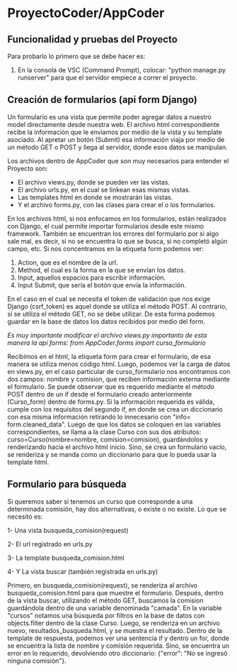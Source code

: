 # ProyectoCoder/AppCoder
## Funcionalidad y pruebas del Proyecto
Para probarlo lo primero que se debe hacer es:
1. En la consola de VSC (Command Prompt), colocar: "python manage.py runserver" para que el servidor empiece a correr el proyecto. 

## Creación de formularios (api form Django)
 Un formulario es una vista que permite poder agregar datos a nuestro model directamente desde nuestra web. El archivo html correspondiente recibe la información que le enviamos por medio de la vista y su template asociado.  Al apretar un botón (Submit) esa información viaja por medio de un método GET o POST y llega al servidor, donde esos datos se manipulan.

Los archivos dentro de AppCoder que son muy necesarios para entender el Proyecto son:
 - El archivo views.py, donde se pueden ver las vistas.
 - El archivo urls.py, en el cual se linkean esas mismas vistas.
 - Las templates html en donde se mostrarán las vistas. 
 - Y el archivo forms.py, con las clases para crear el o los formularios.


 En los archivos html, si nos enfocamos en los formularios, están realizados con Django, el cual permite importar formularios desde este mismo framework. También se encuentran los errores del formulario por si algo sale mal, es decir, si no se encuentra lo que se busca, si no completó algún campo, etc. 
 Si nos concentramos en la etiqueta form podemos ver:
1) Action, que es el nombre de la url.
2) Method, el cual es la forma en la que se envían los datos.
3) Input, aquellos espacios para escribir información.
4) Input Submit, que sería el botón que envía la información.

En el caso en el cual se necesita el token de validación que nos exige Django (csrf_token) es aquel donde se utiliza el método POST. Al contrario, si se utiliza el método GET, no se debe utilizar. 
De esta forma podemos guardar en la base de datos los datos recibidos por medio del form. 

_Es muy importante modificar el archivo views.py importanto de esta manera la api forms:
from AppCoder.forms import curso_formulario_

Recibimos en el html, la etiqueta form para crear el formulario, de esa manera se utiliza menos código html. Luego, podemos ver la carga de datos en views.py, en el caso particular de curso_formulario nos encontramos con dos campos: nombre y comision, que reciben información externa mediante el formulario. Se puede observar que es requerido mediante el método POST dentro de un if desde el formulario creado anteriormente (Curso_form) dentro de forms.py.  Si la información requerida es válida, cumple con los requisitos del segundo if, en donde se crea un diccionario con esa misma información retirando lo innecesario con "info= form.cleaned_data". Luego de que los datos se coloquen en las variables correspondientes, se llama a la clase Curso con sus dos atributos: curso=Curso(nombre=nombre, comision=comision), guardándolos y renderizando hacia el archivo html inicio. Sino, se crea un formulario vacío, se renderiza y se manda como un diccionario para que lo pueda usar la template html. 


## Formulario para búsqueda
Si queremos saber si tenemos un curso que corresponde a una determinada comisión, hay dos alternativas, o existe o no existe.
Lo que se necesitó es:

1- Una vista busqueda_comision(request)

2- El url registrado en urls.py

3- La template busqueda_comision.html

4- Y La vista buscar (también registrada en urls.py)


Primero, en busqueda_comision(request), se renderiza al archivo busqueda_comision.html para que muestre el formulario. Después, dentro de la vista buscar, utilizando el método GET, buscamos la comision guardándola dentro de una variable denominada "camada". En la variable "cursos" notamos una búsqueda por filtros en la base de datos con objects.filter dentro de la clase Curso. Luego, se renderiza en un archivo nuevo, resultados_busqueda.html, y se muestra el resultado. Dentro de la template de respuesta, podemos ver una sentencia if y dentro un for, donde se encuentra la lista de nombre y comisión requerida.  Sino, se encuentra un error en lo requerido, devolviendo otro diccionario: {"error": "No se ingresó ninguna comisión"}.










